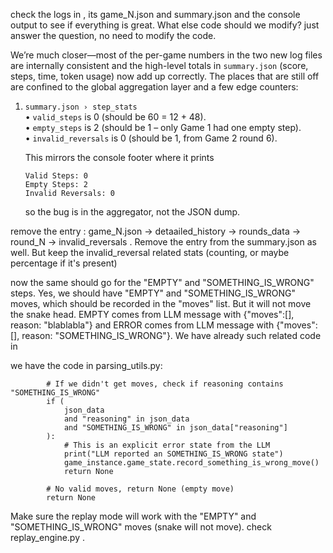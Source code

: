 
check the logs in   , its game_N.json and summary.json and the console output to see if everything is great. What else code should we modify? just answer the question, no need to modify the code.


We’re much closer—most of the per-game numbers in the two new log files are internally consistent and the high-level totals in `summary.json` (score, steps, time, token usage) now add up correctly.  The places that are still off are confined to the global aggregation layer and a few edge counters:

1. `summary.json › step_stats`  
   • `valid_steps` is 0 (should be 60 = 12 + 48).  
   • `empty_steps` is 2 (should be 1 – only Game 1 had one empty step).  
   • `invalid_reversals` is 0 (should be 1, from Game 2 round 6).

   This mirrors the console footer where it prints  
   ```
   Valid Steps: 0
   Empty Steps: 2
   Invalid Reversals: 0
   ```
   so the bug is in the aggregator, not the JSON dump.




remove the entry :  game_N.json -> detaailed_history -> rounds_data -> round_N -> invalid_reversals  . Remove the entry from the summary.json as well. But keep the invalid_reversal related stats (counting, or maybe percentage if it's present)


now the same should go for the "EMPTY" and "SOMETHING_IS_WRONG" steps. Yes, we should have "EMPTY" and "SOMETHING_IS_WRONG" moves, which should be recorded in the "moves" list. But it will not move the snake head. EMPTY comes from LLM message with {"moves":[], reason: "blablabla"} and ERROR comes from LLM message with {"moves":[], reason: "SOMETHING_IS_WRONG"}. We have already such related code in 


we have the code in parsing_utils.py:

            # If we didn't get moves, check if reasoning contains "SOMETHING_IS_WRONG"
            if (
                json_data
                and "reasoning" in json_data
                and "SOMETHING_IS_WRONG" in json_data["reasoning"]
            ):
                # This is an explicit error state from the LLM
                print("LLM reported an SOMETHING_IS_WRONG state")
                game_instance.game_state.record_something_is_wrong_move()
                return None

            # No valid moves, return None (empty move)
            return None

Make sure the replay mode will work with the "EMPTY" and "SOMETHING_IS_WRONG" moves (snake will not move). check replay_engine.py . 
         